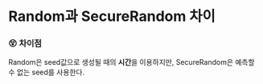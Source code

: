 # Random과 SecureRandom 차이

### 😵 차이점

Random은 seed값으로 생성될 때의 **시간**을 이용하지만, SecureRandom은 예측할 수 없는 seed를 사용한다.